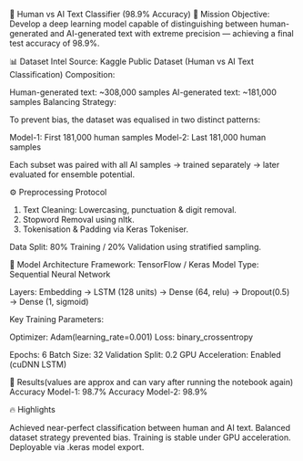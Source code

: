 🧠 Human vs AI Text Classifier (98.9% Accuracy)
🚀 Mission Objective:
Develop a deep learning model capable of distinguishing between human-generated and AI-generated text with extreme precision — achieving a final test accuracy of 98.9%.

📊 Dataset Intel
Source: Kaggle Public Dataset (Human vs AI Text Classification)
Composition:

Human-generated text: ~308,000 samples
AI-generated text: ~181,000 samples
Balancing Strategy:

To prevent bias, the dataset was equalised in two distinct patterns:

Model-1: First 181,000 human samples
Model-2: Last 181,000 human samples

Each subset was paired with all AI samples → trained separately → later evaluated for ensemble potential.

⚙️ Preprocessing Protocol
1) Text Cleaning: Lowercasing, punctuation & digit removal.
2) Stopword Removal using nltk.
3) Tokenisation & Padding via Keras Tokeniser.

Data Split: 80% Training / 20% Validation using stratified sampling.

🧩 Model Architecture
Framework: TensorFlow / Keras
Model Type: Sequential Neural Network

Layers:
Embedding → LSTM (128 units) → Dense (64, relu) → Dropout(0.5) → Dense (1, sigmoid)

Key Training Parameters:

Optimizer: Adam(learning_rate=0.001)
Loss: binary_crossentropy

Epochs: 6
Batch Size: 32
Validation Split: 0.2
GPU Acceleration: Enabled (cuDNN LSTM)

🧠 Results(values are approx and can vary after running the notebook again)
Accuracy Model-1: 98.7% 
Accuracy Model-2: 98.9%

🔥 Highlights

Achieved near-perfect classification between human and AI text.
Balanced dataset strategy prevented bias.
Training is stable under GPU acceleration.
Deployable via .keras model export.
